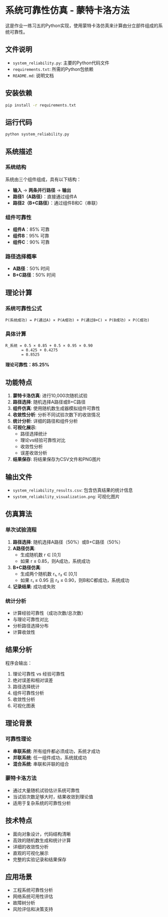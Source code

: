 # 系统可靠性仿真 - 蒙特卡洛方法

这是作业一练习五的Python实现，使用蒙特卡洛仿真来计算由分立部件组成的系统可靠性。

## 文件说明

- `system_reliability.py`: 主要的Python代码文件
- `requirements.txt`: 所需的Python包依赖
- `README.md`: 说明文档

## 安装依赖

```bash
pip install -r requirements.txt
```

## 运行代码

```bash
python system_reliability.py
```

## 系统描述

### 系统结构
系统由三个组件组成，具有以下结构：
- **输入** → **两条并行路径** → **输出**
- **路径1（A路径）**：直接通过组件A
- **路径2（B+C路径）**：通过组件B和C（串联）

### 组件可靠性
- **组件A**：85% 可靠
- **组件B**：95% 可靠  
- **组件C**：90% 可靠

### 路径选择概率
- **A路径**：50% 时间
- **B+C路径**：50% 时间

## 理论计算

### 系统可靠性公式
```
P(系统成功) = P(通过A) × P(A成功) + P(通过B+C) × P(B成功) × P(C成功)
```

### 具体计算
```
R_系统 = 0.5 × 0.85 + 0.5 × 0.95 × 0.90
       = 0.425 + 0.4275
       = 0.8525
```

**理论可靠性：85.25%**

## 功能特点

1. **蒙特卡洛仿真**: 进行10,000次随机试验
2. **路径选择**: 随机选择A路径或B+C路径
3. **组件仿真**: 使用随机数生成器模拟组件可靠性
4. **收敛性分析**: 分析不同试验次数下的收敛情况
5. **统计分析**: 详细的路径和组件分析
6. **可视化展示**: 
   - 路径选择统计
   - 理论vs经验可靠性对比
   - 收敛性分析
   - 误差收敛分析
7. **结果保存**: 将结果保存为CSV文件和PNG图片

## 输出文件

- `system_reliability_results.csv`: 包含仿真结果的统计信息
- `system_reliability_visualization.png`: 可视化图片

## 仿真算法

### 单次试验流程
1. **路径选择**: 随机选择A路径（50%）或B+C路径（50%）
2. **A路径仿真**:
   - 生成随机数 r ∈ [0,1]
   - 如果 r ≤ 0.85，则A成功，系统成功
3. **B+C路径仿真**:
   - 生成两个随机数 r₁, r₂ ∈ [0,1]
   - 如果 r₁ ≤ 0.95 且 r₂ ≤ 0.90，则B和C都成功，系统成功
4. **记录结果**: 成功或失败

### 统计分析
- 计算经验可靠性（成功次数/总次数）
- 与理论可靠性对比
- 分析路径选择分布
- 计算收敛性

## 结果分析

程序会输出：
1. 理论可靠性 vs 经验可靠性
2. 绝对误差和相对误差
3. 路径选择统计
4. 组件可靠性分析
5. 收敛性分析
6. 可视化图表

## 理论背景

### 可靠性理论
- **串联系统**: 所有组件都必须成功，系统才成功
- **并联系统**: 任一组件成功，系统就成功
- **混合系统**: 串联和并联的组合

### 蒙特卡洛方法
- 通过大量随机试验估计系统可靠性
- 当试验次数足够大时，结果收敛到理论值
- 适用于复杂系统的可靠性分析

## 技术特点

- 面向对象设计，代码结构清晰
- 高效的随机数生成和统计计算
- 详细的收敛性分析
- 直观的可视化展示
- 完整的实验记录和结果保存

## 应用场景

- 工程系统可靠性分析
- 网络系统可用性评估
- 故障树分析
- 风险评估和决策支持

